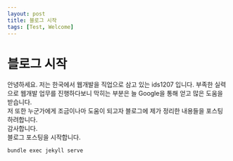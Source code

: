 ```yaml
---
layout: post
title: 블로그 시작
tags: [Test, Welcome]
---
```


# 블로그 시작

안녕하세요.
저는 한국에서 웹개발을 직업으로 삼고 있는 ids1207 입니다.
부족한 실력으로 웹개발 업무를 진행하다보니 막히는 부분은 늘 Google을 통해 얻고 많은 도움을 받습니다.  
저 또한 누군가에게 조금이나마 도움이 되고자 블로그에 제가 정리한 내용들을 포스팅 하려합니다.  
감사합니다.  
블로그 포스팅을 시작합니다.

```bash
bundle exec jekyll serve
```
